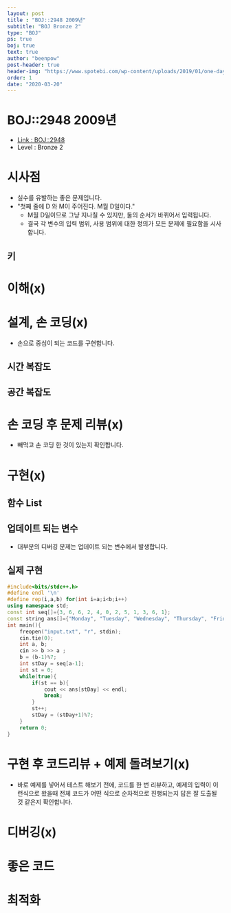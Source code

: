 ```yaml
---
layout: post
title : "BOJ::2948 2009년"
subtitle: "BOJ Bronze 2"
type: "BOJ"
ps: true
boj: true
text: true
author: "beenpow"
post-header: true
header-img: "https://www.spotebi.com/wp-content/uploads/2019/01/one-day-day-one-workout-motivation-spotebi.jpg"
order: 1
date: "2020-03-20"
---
```



# BOJ::2948 2009년
- [Link : BOJ::2948](https://www.acmicpc.net/problem/2948)
- Level : Bronze 2

# 시사점
- 실수를 유발하는 좋은 문제입니다.
- "첫째 줄에 D 와 M이 주어진다. M월 D일이다."
  - M월 D일이므로 그냥 지나칠 수 있지만, 둘의 순서가 바뀌어서 입력됩니다.
  - 결국 각 변수의 입력 범위, 사용 범위에 대한 정의가 모든 문제에 필요함을 시사합니다.

## 키

# 이해(x)

# 설계, 손 코딩(x)
- 손으로 중심이 되는 코드를 구현합니다.

## 시간 복잡도

## 공간 복잡도

# 손 코딩 후 문제 리뷰(x)
- 빼먹고 손 코딩 한 것이 있는지 확인합니다.

# 구현(x)

## 함수 List 

## 업데이트 되는 변수
- 대부분의 디버깅 문제는 업데이트 되는 변수에서 발생합니다.

## 실제 구현 

```cpp
#include<bits/stdc++.h>
#define endl '\n'
#define rep(i,a,b) for(int i=a;i<b;i++)
using namespace std;
const int seq[]={3, 6, 6, 2, 4, 0, 2, 5, 1, 3, 6, 1};
const string ans[]={"Monday", "Tuesday", "Wednesday", "Thursday", "Friday", "Saturday", "Sunday"};
int main(){
    freopen("input.txt", "r", stdin);
    cin.tie(0);
    int a, b;
    cin >> b >> a ;
    b = (b-1)%7;
    int stDay = seq[a-1];
    int st = 0;
    while(true){
        if(st == b){
            cout << ans[stDay] << endl;
            break;
        }
        st++;
        stDay = (stDay+1)%7;
    }
    return 0;
}
```

# 구현 후 코드리뷰 + 예제 돌려보기(x)
- 바로 예제를 넣어서 테스트 해보기 전에, 코드를 한 번 리뷰하고, 예제의 입력이 이런식으로 왔을때
  전체 코드가 어떤 식으로 순차적으로 진행되는지 답은 잘 도출될 것 같은지 확인합니다.

# 디버깅(x)

# 좋은 코드

# 최적화
